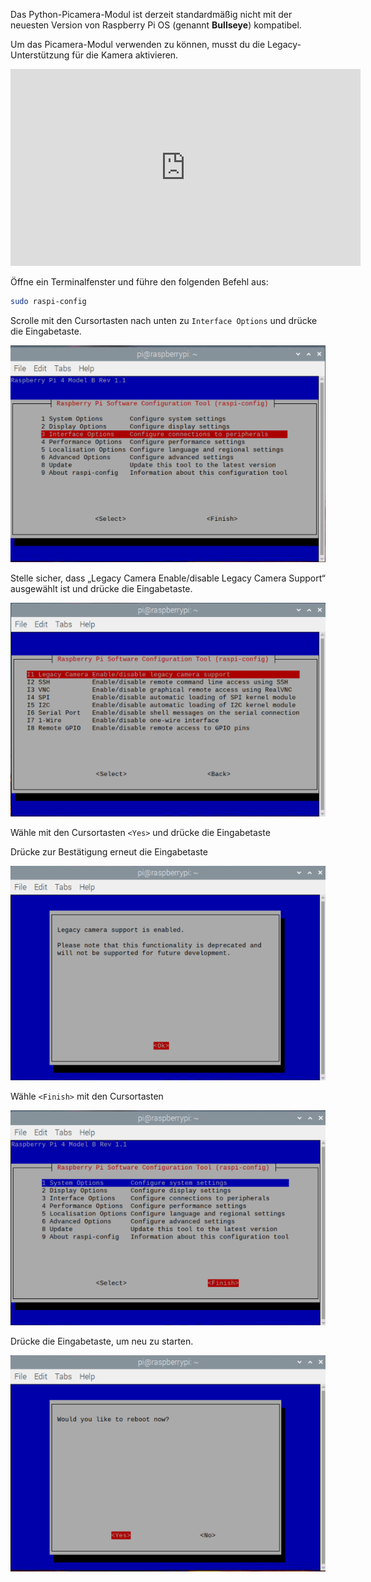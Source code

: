 Das Python-Picamera-Modul ist derzeit standardmäßig nicht mit der neuesten Version von Raspberry Pi OS (genannt **Bullseye**) kompatibel.

Um das Picamera-Modul verwenden zu können, musst du die Legacy-Unterstützung für die Kamera aktivieren. 

<iframe width="560" height="315" src="https://www.youtube.com/embed/E7KPSc_Xr24" title="YouTube-Videoplayer" frameborder="0" allow="accelerometer; autoplay; clipboard-write; encrypted-media; gyroscope; picture-in-picture" allowfullscreen mark="crwd-mark"></iframe>

Öffne ein Terminalfenster und führe den folgenden Befehl aus:

```bash
sudo raspi-config
```

Scrolle mit den Cursortasten nach unten zu `Interface Options` und drücke die Eingabetaste.

![interface options ausgewählt](images/interface-options.png)

Stelle sicher, dass „Legacy Camera Enable/disable Legacy Camera Support“ ausgewählt ist und drücke die Eingabetaste.

![Legacy-Kamera ausgewählt](images/enable-legacy.png)

Wähle mit den Cursortasten `<Yes>` und drücke die Eingabetaste

Drücke zur Bestätigung erneut die Eingabetaste

![Fenster mit markiertem "Ok" für die Unterstützung älterer Kameras](images/ok.png)

Wähle `<Finish>` mit den Cursortasten

!["Finish" markiert](images/finish.png)

Drücke die Eingabetaste, um neu zu starten.

![Neustart ausgewählt](images/reboot.png)

